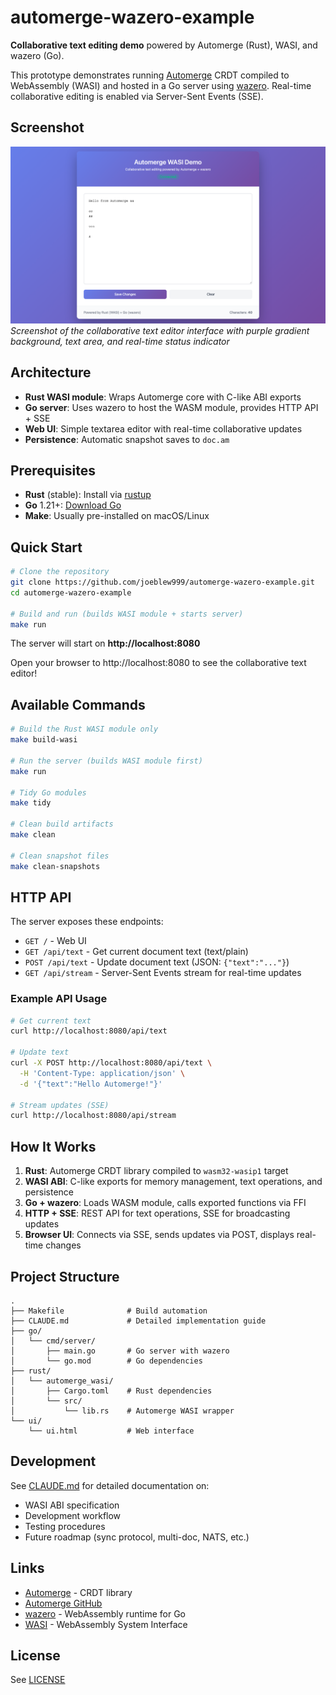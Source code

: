 # automerge-wazero-example

**Collaborative text editing demo** powered by Automerge (Rust), WASI, and wazero (Go).

This prototype demonstrates running [Automerge](https://automerge.org) CRDT compiled to WebAssembly (WASI) and hosted in a Go server using [wazero](https://wazero.io). Real-time collaborative editing is enabled via Server-Sent Events (SSE).

## Screenshot

![Collaborative Text Editor](screenshots/screenshot.png)
*Screenshot of the collaborative text editor interface with purple gradient background, text area, and real-time status indicator*

## Architecture

- **Rust WASI module**: Wraps Automerge core with C-like ABI exports
- **Go server**: Uses wazero to host the WASM module, provides HTTP API + SSE
- **Web UI**: Simple textarea editor with real-time collaborative updates
- **Persistence**: Automatic snapshot saves to `doc.am`

## Prerequisites

- **Rust** (stable): Install via [rustup](https://rustup.rs/)
- **Go** 1.21+: [Download Go](https://go.dev/dl/)
- **Make**: Usually pre-installed on macOS/Linux

## Quick Start

```bash
# Clone the repository
git clone https://github.com/joeblew999/automerge-wazero-example.git
cd automerge-wazero-example

# Build and run (builds WASI module + starts server)
make run
```

The server will start on **http://localhost:8080**

Open your browser to http://localhost:8080 to see the collaborative text editor!

## Available Commands

```bash
# Build the Rust WASI module only
make build-wasi

# Run the server (builds WASI module first)
make run

# Tidy Go modules
make tidy

# Clean build artifacts
make clean

# Clean snapshot files
make clean-snapshots
```

## HTTP API

The server exposes these endpoints:

- `GET /` - Web UI
- `GET /api/text` - Get current document text (text/plain)
- `POST /api/text` - Update document text (JSON: `{"text":"..."}`)
- `GET /api/stream` - Server-Sent Events stream for real-time updates

### Example API Usage

```bash
# Get current text
curl http://localhost:8080/api/text

# Update text
curl -X POST http://localhost:8080/api/text \
  -H 'Content-Type: application/json' \
  -d '{"text":"Hello Automerge!"}'

# Stream updates (SSE)
curl http://localhost:8080/api/stream
```

## How It Works

1. **Rust**: Automerge CRDT library compiled to `wasm32-wasip1` target
2. **WASI ABI**: C-like exports for memory management, text operations, and persistence
3. **Go + wazero**: Loads WASM module, calls exported functions via FFI
4. **HTTP + SSE**: REST API for text operations, SSE for broadcasting updates
5. **Browser UI**: Connects via SSE, sends updates via POST, displays real-time changes

## Project Structure

```
.
├── Makefile              # Build automation
├── CLAUDE.md             # Detailed implementation guide
├── go/
│   └── cmd/server/
│       ├── main.go       # Go server with wazero
│       └── go.mod        # Go dependencies
├── rust/
│   └── automerge_wasi/
│       ├── Cargo.toml    # Rust dependencies
│       └── src/
│           └── lib.rs    # Automerge WASI wrapper
└── ui/
    └── ui.html           # Web interface
```

## Development

See [CLAUDE.md](CLAUDE.md) for detailed documentation on:
- WASI ABI specification
- Development workflow
- Testing procedures
- Future roadmap (sync protocol, multi-doc, NATS, etc.)

## Links

- [Automerge](https://automerge.org) - CRDT library
- [Automerge GitHub](https://github.com/automerge/automerge)
- [wazero](https://wazero.io) - WebAssembly runtime for Go
- [WASI](https://wasi.dev) - WebAssembly System Interface

## License

See [LICENSE](LICENSE)
